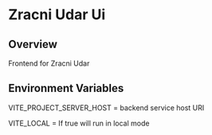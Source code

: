# Zracni Udar Ui

## Overview
Frontend for Zracni Udar

## Environment Variables
VITE_PROJECT_SERVER_HOST = backend service host URI

VITE_LOCAL = If true will run in local mode